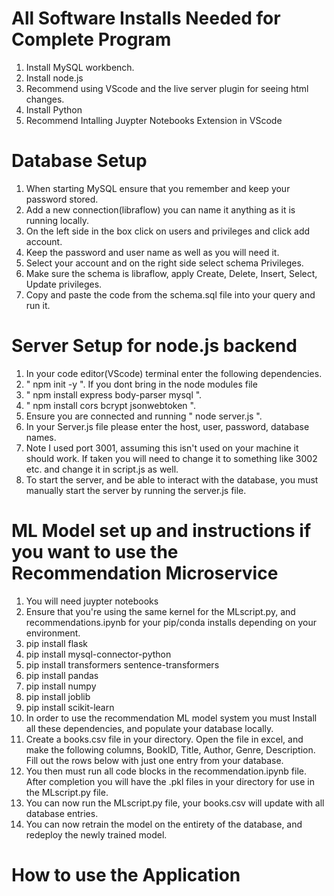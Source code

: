 # All Software Installs Needed for Complete Program
1. Install MySQL workbench.
2. Install node.js
3. Recommend using VScode and the live server plugin for seeing html changes.
4. Install Python
5. Recommend Intalling Juypter Notebooks Extension in VScode

# Database Setup
1. When starting MySQL ensure that you remember and keep your password stored.
2. Add a new connection(libraflow) you can name it anything as it is running locally.
3. On the left side in the box click on users and privileges and click add account.
4. Keep the password and user name as well as you will need it.
5. Select your account and on the right side select schema Privileges.
6. Make sure the schema is libraflow, apply Create, Delete, Insert, Select, Update privileges.
7. Copy and paste the code from the schema.sql file into your query and run it.

# Server Setup for node.js backend
1. In your code editor(VScode) terminal enter the following dependencies. 
2. " npm init -y ". If you dont bring in the node modules file
3. " npm install express body-parser mysql ".
4. " npm install cors bcrypt jsonwebtoken ". 
5. Ensure you are connected and running " node server.js ".
6. In your Server.js file please enter the host, user, password, database names.
7. Note I used port 3001, assuming this isn't used on your machine it should work. If taken you will need to change it to something like 3002 etc. and change it in script.js as well.
8. To start the server, and be able to interact with the database, you must manually start the server by running the server.js file.

# ML Model set up and instructions if you want to use the Recommendation Microservice
1. You will need juypter notebooks
2. Ensure that you're using the same kernel for the MLscript.py, and recommendations.ipynb for your pip/conda installs depending on your environment.
3. pip install flask
4. pip install mysql-connector-python
5. pip install transformers sentence-transformers
6. pip install pandas
7. pip install numpy
8. pip install joblib
9. pip install scikit-learn
10. In order to use the recommendation ML model system you must Install all these dependencies, and populate your database locally.
11. Create a books.csv file in your directory. Open the file in excel, and make the following columns, BookID, Title, Author, Genre, Description. Fill out the rows below with just one entry from your database. 
12. You then must run all code blocks in the recommendation.ipynb file. After completion you will have the .pkl files in your directory for use in the MLscript.py file.
13. You can now run the MLscript.py file, your books.csv will update with all database entries.
14. You can now retrain the model on the entirety of the database, and redeploy the newly trained model.

# How to use the Application 